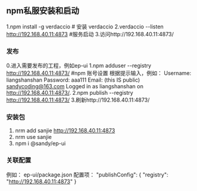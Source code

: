 ## npm私服安装和启动
1.npm install -g verdaccio # 安装 verdaccio
2.verdaccio --listen http://192.168.40.11:4873 #服务启动
3.访问http://192.168.40.11:4873/

### 发布
0.进入需要发布的工程，例如ep-ui
1.npm adduser --registry http://192.168.40.11:4873/ #npm 账号设置
根据提示输入，例如：
Username: liangshanshan
Password: aaa111
Email: (this IS public) sandycoding@163.com
Logged in as liangshanshan on http://192.168.40.11:4873/.
2.npm publish --registry http://192.168.40.11:4873/
3.刷新http://192.168.40.11:4873/

### 安装包
1. nrm add sanjie http://192.168.40.11:4873
2. nrm use sanjie
3. npm i @sandy/ep-ui

### 关联配置
例如：
ep-ui/package.json 配置项：
"publishConfig": {
  "registry": "http://192.168.40.11:4873"
}
